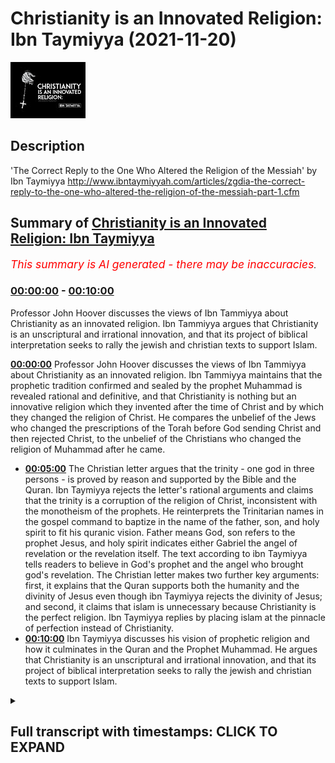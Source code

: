 # Christianity is an Innovated Religion: Ibn Taymiyya (2021-11-20)

![alt Christianity is an Innovated Religion: Ibn Taymiyya](Fe4vcLOpzds.jpg "Christianity is an Innovated Religion: Ibn Taymiyya")

## Description

'The Correct Reply to the One Who Altered the Religion of the Messiah' by Ibn Taymiyya http://www.ibntaymiyyah.com/articles/zgdia-the-correct-reply-to-the-one-who-altered-the-religion-of-the-messiah-part-1.cfm

## Summary of [Christianity is an Innovated Religion: Ibn Taymiyya](https://www.youtube.com/watch?v=Fe4vcLOpzds)


*<span style="color:red; font-size:125%">This summary is AI generated - there may be inaccuracies</span>. [](/)*

### [00:00:00](https://www.youtube.com/watch?v=Fe4vcLOpzds&t=0) - [00:10:00](https://www.youtube.com/watch?v=Fe4vcLOpzds&t=600)

 Professor John Hoover discusses the views of Ibn Tammiyya about Christianity as an innovated religion. Ibn Tammiyya argues that Christianity is an unscriptural and irrational innovation, and that its project of biblical interpretation seeks to rally the jewish and christian texts to support Islam.

**[00:00:00](https://www.youtube.com/watch?v=Fe4vcLOpzds&t=0)**  Professor John Hoover discusses the views of Ibn Tammiyya about Christianity as an innovated religion. Ibn Tammiyya maintains that the prophetic tradition confirmed and sealed by the prophet Muhammad is revealed rational and definitive, and that Christianity is nothing but an innovative religion which they invented after the time of Christ and by which they changed the religion of Christ. He compares the unbelief of the Jews who changed the prescriptions of the Torah before God sending Christ and then rejected Christ, to the unbelief of the Christians who changed the religion of Muhammad after he came.
* **[00:05:00](https://www.youtube.com/watch?v=Fe4vcLOpzds&t=300)** The Christian letter argues that the trinity - one god in three persons - is proved by reason and supported by the Bible and the Quran. Ibn Taymiyya rejects the letter's rational arguments and claims that the trinity is a corruption of the religion of Christ, inconsistent with the monotheism of the prophets. He reinterprets the Trinitarian names in the gospel command to baptize in the name of the father, son, and holy spirit to fit his quranic vision. Father means God, son refers to the prophet Jesus, and holy spirit indicates either Gabriel the angel of revelation or the revelation itself. The text according to ibn Taymiyya tells readers to believe in God's prophet and the angel who brought god's revelation. The Christian letter makes two further key arguments: first, it explains that the Quran supports both the humanity and the divinity of Jesus even though ibn Taymiyya rejects the divinity of Jesus; and second, it claims that islam is unnecessary because Christianity is the perfect religion. Ibn Taymiyya replies by placing islam at the pinnacle of perfection instead of Christianity.
* **[00:10:00](https://www.youtube.com/watch?v=Fe4vcLOpzds&t=600)**  Ibn Taymiyya discusses his vision of prophetic religion and how it culminates in the Quran and the Prophet Muhammad. He argues that Christianity is an unscriptural and irrational innovation, and that its project of biblical interpretation seeks to rally the jewish and christian texts to support Islam.

<details><summary><h2>Full transcript with timestamps: CLICK TO EXPAND</h2></summary>

[0:00:00](https://youtu.be/Fe4vcLOpzds?t=0) ibn tamir was one of the most prominent  
[0:00:03](https://youtu.be/Fe4vcLOpzds?t=3) and controversial scholars of medieval  
[0:00:06](https://youtu.be/Fe4vcLOpzds?t=6) islam  
[0:00:08](https://youtu.be/Fe4vcLOpzds?t=8) and judging by some of the comments in  
[0:00:10](https://youtu.be/Fe4vcLOpzds?t=10) the couple of previous videos i've made  
[0:00:12](https://youtu.be/Fe4vcLOpzds?t=12) about iben tamir he remains an extremely  
[0:00:15](https://youtu.be/Fe4vcLOpzds?t=15) controversial figure today  
[0:00:18](https://youtu.be/Fe4vcLOpzds?t=18) this is the last video i intend to make  
[0:00:20](https://youtu.be/Fe4vcLOpzds?t=20) about ibn tamir and in this video i want  
[0:00:24](https://youtu.be/Fe4vcLOpzds?t=24) to focus on his views about christianity  
[0:00:27](https://youtu.be/Fe4vcLOpzds?t=27) as an innovated religion  
[0:00:30](https://youtu.be/Fe4vcLOpzds?t=30) and as usual i'll be drawing on some  
[0:00:32](https://youtu.be/Fe4vcLOpzds?t=32) remarks from this book iben tamiya by  
[0:00:34](https://youtu.be/Fe4vcLOpzds?t=34) professor john hoover who is one of the  
[0:00:37](https://youtu.be/Fe4vcLOpzds?t=37) world's leading experts on the life and  
[0:00:39](https://youtu.be/Fe4vcLOpzds?t=39) thought of iben tamiya  
[0:00:42](https://youtu.be/Fe4vcLOpzds?t=42) and on page 135 he writes in a section  
[0:00:46](https://youtu.be/Fe4vcLOpzds?t=46) entitled christianity and object lesson  
[0:00:49](https://youtu.be/Fe4vcLOpzds?t=49) in innovated religion  
[0:00:52](https://youtu.be/Fe4vcLOpzds?t=52) it begins however it was first  
[0:00:55](https://youtu.be/Fe4vcLOpzds?t=55) established ibn tamir maintains that the  
[0:00:58](https://youtu.be/Fe4vcLOpzds?t=58) prophetic tradition confirmed and sealed  
[0:01:01](https://youtu.be/Fe4vcLOpzds?t=61) by the prophet muhammad  
[0:01:03](https://youtu.be/Fe4vcLOpzds?t=63) is revealed rational and definitive  
[0:01:07](https://youtu.be/Fe4vcLOpzds?t=67) in the year 1316 he received a direct  
[0:01:11](https://youtu.be/Fe4vcLOpzds?t=71) challenge to this conviction in the form  
[0:01:14](https://youtu.be/Fe4vcLOpzds?t=74) of the anonymous letter from the people  
[0:01:17](https://youtu.be/Fe4vcLOpzds?t=77) of cyprus  
[0:01:18](https://youtu.be/Fe4vcLOpzds?t=78) the letter is a revision of an earlier  
[0:01:21](https://youtu.be/Fe4vcLOpzds?t=81) christian apologetic treaties  
[0:01:25](https://youtu.be/Fe4vcLOpzds?t=85) as ibn tamir himself notes  
[0:01:27](https://youtu.be/Fe4vcLOpzds?t=87) that earlier treaties had gained wide  
[0:01:30](https://youtu.be/Fe4vcLOpzds?t=90) circulation  
[0:01:32](https://youtu.be/Fe4vcLOpzds?t=92) he replies to the letter with his many  
[0:01:34](https://youtu.be/Fe4vcLOpzds?t=94) times longer  
[0:01:36](https://youtu.be/Fe4vcLOpzds?t=96) correct answer to the one who altered  
[0:01:39](https://youtu.be/Fe4vcLOpzds?t=99) the religion of the messiah  
[0:01:43](https://youtu.be/Fe4vcLOpzds?t=103) ibn tamir's stated aim in correct answer  
[0:01:47](https://youtu.be/Fe4vcLOpzds?t=107) is to set forth christianity as an  
[0:01:50](https://youtu.be/Fe4vcLOpzds?t=110) object lesson to muslims about what  
[0:01:52](https://youtu.be/Fe4vcLOpzds?t=112) innovation and heresy to avoid  
[0:01:56](https://youtu.be/Fe4vcLOpzds?t=116) he frequently draws parallels with  
[0:01:58](https://youtu.be/Fe4vcLOpzds?t=118) errors he perceives among the sufis shia  
[0:02:02](https://youtu.be/Fe4vcLOpzds?t=122) and kalam theologians  
[0:02:05](https://youtu.be/Fe4vcLOpzds?t=125) at the beginning of the term ibn tamir  
[0:02:08](https://youtu.be/Fe4vcLOpzds?t=128) outlines the theological framework  
[0:02:11](https://youtu.be/Fe4vcLOpzds?t=131) needed to position christianity as a  
[0:02:14](https://youtu.be/Fe4vcLOpzds?t=134) corruption of prophetic religion  
[0:02:18](https://youtu.be/Fe4vcLOpzds?t=138) the religion of all god's prophets and  
[0:02:20](https://youtu.be/Fe4vcLOpzds?t=140) messengers is islam  
[0:02:22](https://youtu.be/Fe4vcLOpzds?t=142) even if the various revelations such as  
[0:02:25](https://youtu.be/Fe4vcLOpzds?t=145) the torah the gospel and the quran  
[0:02:28](https://youtu.be/Fe4vcLOpzds?t=148) differ in matters of religious practice  
[0:02:31](https://youtu.be/Fe4vcLOpzds?t=151) all other religion is polytheism and  
[0:02:34](https://youtu.be/Fe4vcLOpzds?t=154) innovation  
[0:02:36](https://youtu.be/Fe4vcLOpzds?t=156) furthermore god singled out muhammad as  
[0:02:39](https://youtu.be/Fe4vcLOpzds?t=159) the best of the messengers and the  
[0:02:41](https://youtu.be/Fe4vcLOpzds?t=161) muslim community as the best of  
[0:02:43](https://youtu.be/Fe4vcLOpzds?t=163) communities  
[0:02:45](https://youtu.be/Fe4vcLOpzds?t=165) the muslim community provides the golden  
[0:02:48](https://youtu.be/Fe4vcLOpzds?t=168) mean in matters of doctrine and practice  
[0:02:52](https://youtu.be/Fe4vcLOpzds?t=172) that jews and christians take to  
[0:02:54](https://youtu.be/Fe4vcLOpzds?t=174) extremes  
[0:02:56](https://youtu.be/Fe4vcLOpzds?t=176) the jews and christians have innovated  
[0:02:59](https://youtu.be/Fe4vcLOpzds?t=179) the religions that they follow  
[0:03:01](https://youtu.be/Fe4vcLOpzds?t=181) they deviated from the revelations given  
[0:03:04](https://youtu.be/Fe4vcLOpzds?t=184) to moses and christ respectively  
[0:03:08](https://youtu.be/Fe4vcLOpzds?t=188) they failed to point to the definitive  
[0:03:10](https://youtu.be/Fe4vcLOpzds?t=190) revelation given to muhammad  
[0:03:14](https://youtu.be/Fe4vcLOpzds?t=194) ibn tamir explains further now here john  
[0:03:16](https://youtu.be/Fe4vcLOpzds?t=196) hoover quotes from ebenzemia  
[0:03:20](https://youtu.be/Fe4vcLOpzds?t=200) the false religion of christians is  
[0:03:23](https://youtu.be/Fe4vcLOpzds?t=203) nothing but an innovative religion which  
[0:03:26](https://youtu.be/Fe4vcLOpzds?t=206) they invented after the time of christ  
[0:03:29](https://youtu.be/Fe4vcLOpzds?t=209) and by which they changed the religion  
[0:03:32](https://youtu.be/Fe4vcLOpzds?t=212) of christ  
[0:03:34](https://youtu.be/Fe4vcLOpzds?t=214) not only that they strayed from the law  
[0:03:37](https://youtu.be/Fe4vcLOpzds?t=217) sharia of christ to what they innovated  
[0:03:41](https://youtu.be/Fe4vcLOpzds?t=221) then when god sent muhammad they  
[0:03:44](https://youtu.be/Fe4vcLOpzds?t=224) rejected him  
[0:03:46](https://youtu.be/Fe4vcLOpzds?t=226) thus their unbelief and error came to be  
[0:03:49](https://youtu.be/Fe4vcLOpzds?t=229) of two aspects  
[0:03:51](https://youtu.be/Fe4vcLOpzds?t=231) that of changing the religion of the  
[0:03:53](https://youtu.be/Fe4vcLOpzds?t=233) first messenger and of rejecting the  
[0:03:56](https://youtu.be/Fe4vcLOpzds?t=236) second messenger  
[0:03:58](https://youtu.be/Fe4vcLOpzds?t=238) it is like the unbelief of the jews who  
[0:04:01](https://youtu.be/Fe4vcLOpzds?t=241) changed the legal prescriptions of the  
[0:04:03](https://youtu.be/Fe4vcLOpzds?t=243) torah before god sending christ and then  
[0:04:07](https://youtu.be/Fe4vcLOpzds?t=247) they rejected christ  
[0:04:09](https://youtu.be/Fe4vcLOpzds?t=249) end quote  
[0:04:11](https://youtu.be/Fe4vcLOpzds?t=251) john hoover continues  
[0:04:13](https://youtu.be/Fe4vcLOpzds?t=253) the christian letter argues that  
[0:04:15](https://youtu.be/Fe4vcLOpzds?t=255) muhammad was only a prophet for the  
[0:04:18](https://youtu.be/Fe4vcLOpzds?t=258) pagan arabs by emphasizing that the  
[0:04:20](https://youtu.be/Fe4vcLOpzds?t=260) revelation was only in arabic  
[0:04:24](https://youtu.be/Fe4vcLOpzds?t=264) ibn tamir counters with quranic texts  
[0:04:27](https://youtu.be/Fe4vcLOpzds?t=267) like we have only sent muhammad to the  
[0:04:31](https://youtu.be/Fe4vcLOpzds?t=271) entirety of humanity as a bringer of  
[0:04:34](https://youtu.be/Fe4vcLOpzds?t=274) good news and as a warner quran 34 28  
[0:04:40](https://youtu.be/Fe4vcLOpzds?t=280) to affirm that muhammad's message is  
[0:04:43](https://youtu.be/Fe4vcLOpzds?t=283) universal  
[0:04:45](https://youtu.be/Fe4vcLOpzds?t=285) some quranic verses may appear to limit  
[0:04:47](https://youtu.be/Fe4vcLOpzds?t=287) the scope of his mission to the arabs  
[0:04:50](https://youtu.be/Fe4vcLOpzds?t=290) but this does not undermine its  
[0:04:52](https://youtu.be/Fe4vcLOpzds?t=292) universality  
[0:04:57](https://youtu.be/Fe4vcLOpzds?t=297) muhammad was not mistaken or deluded  
[0:05:00](https://youtu.be/Fe4vcLOpzds?t=300) into thinking that his message was  
[0:05:02](https://youtu.be/Fe4vcLOpzds?t=302) universal  
[0:05:03](https://youtu.be/Fe4vcLOpzds?t=303) god would not permit that to happen to  
[0:05:06](https://youtu.be/Fe4vcLOpzds?t=306) prophets  
[0:05:08](https://youtu.be/Fe4vcLOpzds?t=308) the christian letter continues that the  
[0:05:10](https://youtu.be/Fe4vcLOpzds?t=310) quran also praises mary and jesus and  
[0:05:14](https://youtu.be/Fe4vcLOpzds?t=314) confirms the christian scriptures in  
[0:05:17](https://youtu.be/Fe4vcLOpzds?t=317) passages such as  
[0:05:19](https://youtu.be/Fe4vcLOpzds?t=319) we i god have sent down to you the book  
[0:05:22](https://youtu.be/Fe4vcLOpzds?t=322) which declares true what came before it  
[0:05:26](https://youtu.be/Fe4vcLOpzds?t=326) and of the torah and the gospel that's  
[0:05:28](https://youtu.be/Fe4vcLOpzds?t=328) quran 3 3  
[0:05:31](https://youtu.be/Fe4vcLOpzds?t=331) and  
[0:05:31](https://youtu.be/Fe4vcLOpzds?t=331) if you are in doubt concerning what we  
[0:05:34](https://youtu.be/Fe4vcLOpzds?t=334) have sent down to you  
[0:05:35](https://youtu.be/Fe4vcLOpzds?t=335) ask those who have been reading the book  
[0:05:38](https://youtu.be/Fe4vcLOpzds?t=338) before you quran 10 94  
[0:05:42](https://youtu.be/Fe4vcLOpzds?t=342) the christian letter concludes that the  
[0:05:44](https://youtu.be/Fe4vcLOpzds?t=344) quran is telling christians to remain in  
[0:05:47](https://youtu.be/Fe4vcLOpzds?t=347) their religion  
[0:05:50](https://youtu.be/Fe4vcLOpzds?t=350) iben temia agrees that the quran  
[0:05:51](https://youtu.be/Fe4vcLOpzds?t=351) confirms previous revelations  
[0:05:55](https://youtu.be/Fe4vcLOpzds?t=355) one must believe in all god's books just  
[0:05:57](https://youtu.be/Fe4vcLOpzds?t=357) as one must believe in all of god's  
[0:05:59](https://youtu.be/Fe4vcLOpzds?t=359) prophets however he explains the quran  
[0:06:03](https://youtu.be/Fe4vcLOpzds?t=363) does not confirm the innovated doctrines  
[0:06:06](https://youtu.be/Fe4vcLOpzds?t=366) of the christians  
[0:06:09](https://youtu.be/Fe4vcLOpzds?t=369) as for the bible itself evin tamir is  
[0:06:12](https://youtu.be/Fe4vcLOpzds?t=372) careful more so than some of his  
[0:06:14](https://youtu.be/Fe4vcLOpzds?t=374) predecessors  
[0:06:16](https://youtu.be/Fe4vcLOpzds?t=376) ibn hasan who died in 1064  
[0:06:19](https://youtu.be/Fe4vcLOpzds?t=379) is well known for insisting that jews  
[0:06:22](https://youtu.be/Fe4vcLOpzds?t=382) and christians had corrupted the very  
[0:06:24](https://youtu.be/Fe4vcLOpzds?t=384) texts of their scriptures and he  
[0:06:27](https://youtu.be/Fe4vcLOpzds?t=387) compiled lists of contradictions and  
[0:06:29](https://youtu.be/Fe4vcLOpzds?t=389) historical and theological errors to  
[0:06:32](https://youtu.be/Fe4vcLOpzds?t=392) prove it  
[0:06:34](https://youtu.be/Fe4vcLOpzds?t=394) unlike ibn hasan ibn taymiyah says that  
[0:06:38](https://youtu.be/Fe4vcLOpzds?t=398) textual corruption cannot be  
[0:06:40](https://youtu.be/Fe4vcLOpzds?t=400) demonstrated or denied  
[0:06:44](https://youtu.be/Fe4vcLOpzds?t=404) while it is certain that jews and  
[0:06:45](https://youtu.be/Fe4vcLOpzds?t=405) christians have corrupted the meaning of  
[0:06:47](https://youtu.be/Fe4vcLOpzds?t=407) their texts it cannot be known for sure  
[0:06:51](https://youtu.be/Fe4vcLOpzds?t=411) whether the very texts have been altered  
[0:06:54](https://youtu.be/Fe4vcLOpzds?t=414) as a result ibn tamir very rarely points  
[0:06:57](https://youtu.be/Fe4vcLOpzds?t=417) out textual errors in the bible  
[0:07:01](https://youtu.be/Fe4vcLOpzds?t=421) he instead interprets the text to accord  
[0:07:04](https://youtu.be/Fe4vcLOpzds?t=424) with his islamic theological convictions  
[0:07:08](https://youtu.be/Fe4vcLOpzds?t=428) much as he seeks to fill the technical  
[0:07:10](https://youtu.be/Fe4vcLOpzds?t=430) terminology of sufism calam theology and  
[0:07:14](https://youtu.be/Fe4vcLOpzds?t=434) philosophy with meanings corresponding  
[0:07:17](https://youtu.be/Fe4vcLOpzds?t=437) to his understanding of the quran and  
[0:07:20](https://youtu.be/Fe4vcLOpzds?t=440) the sunnah  
[0:07:22](https://youtu.be/Fe4vcLOpzds?t=442) this is readily apparent in his correct  
[0:07:25](https://youtu.be/Fe4vcLOpzds?t=445) answer  
[0:07:26](https://youtu.be/Fe4vcLOpzds?t=446) in his discussion of the christian  
[0:07:28](https://youtu.be/Fe4vcLOpzds?t=448) doctrine of the trinity  
[0:07:31](https://youtu.be/Fe4vcLOpzds?t=451) the letter the christian letter argues  
[0:07:33](https://youtu.be/Fe4vcLOpzds?t=453) that the trinity the one god in three  
[0:07:36](https://youtu.be/Fe4vcLOpzds?t=456) persons father son and holy spirit  
[0:07:40](https://youtu.be/Fe4vcLOpzds?t=460) is proved by reason and supported by  
[0:07:43](https://youtu.be/Fe4vcLOpzds?t=463) both the bible and the quran  
[0:07:46](https://youtu.be/Fe4vcLOpzds?t=466) ibn tamir discounts the letter's  
[0:07:48](https://youtu.be/Fe4vcLOpzds?t=468) rational arguments and he claims that  
[0:07:51](https://youtu.be/Fe4vcLOpzds?t=471) the trinity is a corruption of the  
[0:07:53](https://youtu.be/Fe4vcLOpzds?t=473) religion of christ inconsistent with the  
[0:07:56](https://youtu.be/Fe4vcLOpzds?t=476) monotheism of the prophets  
[0:08:00](https://youtu.be/Fe4vcLOpzds?t=480) neither the bible nor the quran supports  
[0:08:02](https://youtu.be/Fe4vcLOpzds?t=482) the christian doctrine  
[0:08:05](https://youtu.be/Fe4vcLOpzds?t=485) ibn tamir then reinterprets the  
[0:08:07](https://youtu.be/Fe4vcLOpzds?t=487) trinitarian names in the gospel command  
[0:08:10](https://youtu.be/Fe4vcLOpzds?t=490) to baptize in the name of the father the  
[0:08:13](https://youtu.be/Fe4vcLOpzds?t=493) son and the holy spirit that's matthew  
[0:08:16](https://youtu.be/Fe4vcLOpzds?t=496) 28 19  
[0:08:18](https://youtu.be/Fe4vcLOpzds?t=498) to fit his quranic vision  
[0:08:20](https://youtu.be/Fe4vcLOpzds?t=500) father means god  
[0:08:23](https://youtu.be/Fe4vcLOpzds?t=503) son refers to the purely human prophet  
[0:08:26](https://youtu.be/Fe4vcLOpzds?t=506) christ  
[0:08:27](https://youtu.be/Fe4vcLOpzds?t=507) and holy spirit indicates either gabriel  
[0:08:30](https://youtu.be/Fe4vcLOpzds?t=510) the angel of revelation or the  
[0:08:33](https://youtu.be/Fe4vcLOpzds?t=513) revelation itself  
[0:08:35](https://youtu.be/Fe4vcLOpzds?t=515) the text according to ibn tamir is  
[0:08:38](https://youtu.be/Fe4vcLOpzds?t=518) telling readers to believe in god  
[0:08:41](https://youtu.be/Fe4vcLOpzds?t=521) god's prophet and the angel who brought  
[0:08:44](https://youtu.be/Fe4vcLOpzds?t=524) god's revelation  
[0:08:48](https://youtu.be/Fe4vcLOpzds?t=528) the christian letter makes two further  
[0:08:50](https://youtu.be/Fe4vcLOpzds?t=530) key arguments  
[0:08:52](https://youtu.be/Fe4vcLOpzds?t=532) first  
[0:08:52](https://youtu.be/Fe4vcLOpzds?t=532) it explains that the quran supports both  
[0:08:55](https://youtu.be/Fe4vcLOpzds?t=535) the humanity and the divinity of jesus  
[0:08:59](https://youtu.be/Fe4vcLOpzds?t=539) even tamir rejects the divinity of jesus  
[0:09:02](https://youtu.be/Fe4vcLOpzds?t=542) as incongruous with both reason and  
[0:09:05](https://youtu.be/Fe4vcLOpzds?t=545) revelation  
[0:09:07](https://youtu.be/Fe4vcLOpzds?t=547) he reinterprets scriptural texts that  
[0:09:10](https://youtu.be/Fe4vcLOpzds?t=550) might be misconstrued  
[0:09:12](https://youtu.be/Fe4vcLOpzds?t=552) to imply that god dwelt in christ  
[0:09:16](https://youtu.be/Fe4vcLOpzds?t=556) second the letter claims that islam is  
[0:09:20](https://youtu.be/Fe4vcLOpzds?t=560) unnecessary because christianity is the  
[0:09:23](https://youtu.be/Fe4vcLOpzds?t=563) perfect religion  
[0:09:25](https://youtu.be/Fe4vcLOpzds?t=565) judaism was the religion of law and  
[0:09:28](https://youtu.be/Fe4vcLOpzds?t=568) justice while christianity was the  
[0:09:30](https://youtu.be/Fe4vcLOpzds?t=570) religion of grace  
[0:09:33](https://youtu.be/Fe4vcLOpzds?t=573) ibn tamir replies by placing islam at  
[0:09:37](https://youtu.be/Fe4vcLOpzds?t=577) the pinnacle of perfection instead of  
[0:09:39](https://youtu.be/Fe4vcLOpzds?t=579) christianity  
[0:09:41](https://youtu.be/Fe4vcLOpzds?t=581) judaism focused on law and justice at  
[0:09:45](https://youtu.be/Fe4vcLOpzds?t=585) the expense of grace  
[0:09:47](https://youtu.be/Fe4vcLOpzds?t=587) christianity emphasized grace at the  
[0:09:50](https://youtu.be/Fe4vcLOpzds?t=590) expense of justice and law  
[0:09:54](https://youtu.be/Fe4vcLOpzds?t=594) islam perfected balanced grace with law  
[0:09:58](https://youtu.be/Fe4vcLOpzds?t=598) and justice  
[0:10:01](https://youtu.be/Fe4vcLOpzds?t=601) ibn tamir's vision of prophetic religion  
[0:10:04](https://youtu.be/Fe4vcLOpzds?t=604) culminates in the quran and the prophet  
[0:10:07](https://youtu.be/Fe4vcLOpzds?t=607) muhammad  
[0:10:08](https://youtu.be/Fe4vcLOpzds?t=608) his correct answer  
[0:10:11](https://youtu.be/Fe4vcLOpzds?t=611) sidelines christianity as an irrational  
[0:10:14](https://youtu.be/Fe4vcLOpzds?t=614) and unscriptural innovation  
[0:10:17](https://youtu.be/Fe4vcLOpzds?t=617) and his project of biblical  
[0:10:19](https://youtu.be/Fe4vcLOpzds?t=619) interpretation seeks to rally the jewish  
[0:10:22](https://youtu.be/Fe4vcLOpzds?t=622) and christian texts to support islam  
[0:10:27](https://youtu.be/Fe4vcLOpzds?t=627) and  
[0:10:27](https://youtu.be/Fe4vcLOpzds?t=627) quote now there's an awful lot there  
[0:10:29](https://youtu.be/Fe4vcLOpzds?t=629) that one could  
[0:10:30](https://youtu.be/Fe4vcLOpzds?t=630) discuss further particularly ibn  
[0:10:32](https://youtu.be/Fe4vcLOpzds?t=632) temier's views of the bible and the  
[0:10:34](https://youtu.be/Fe4vcLOpzds?t=634) gospel and the gospels matthew mark luke  
[0:10:38](https://youtu.be/Fe4vcLOpzds?t=638) and john what's really going on there  
[0:10:41](https://youtu.be/Fe4vcLOpzds?t=641) and also his understanding of  
[0:10:44](https://youtu.be/Fe4vcLOpzds?t=644) christian doctrine and pastors like  
[0:10:45](https://youtu.be/Fe4vcLOpzds?t=645) matthew 28 19. but i'm not going to go  
[0:10:48](https://youtu.be/Fe4vcLOpzds?t=648) there um this this video is about john  
[0:10:51](https://youtu.be/Fe4vcLOpzds?t=651) hoover's presentation of a thought of  
[0:10:53](https://youtu.be/Fe4vcLOpzds?t=653) evan ibn tay taymir  
[0:10:55](https://youtu.be/Fe4vcLOpzds?t=655) so as i say uh this  
[0:10:58](https://youtu.be/Fe4vcLOpzds?t=658) text the correct answer or the correct  
[0:11:01](https://youtu.be/Fe4vcLOpzds?t=661) reply to the one who altered the  
[0:11:03](https://youtu.be/Fe4vcLOpzds?t=663) religion of the messiah uh is available  
[0:11:06](https://youtu.be/Fe4vcLOpzds?t=666) to read online i'll link to it in the  
[0:11:08](https://youtu.be/Fe4vcLOpzds?t=668) description uh below is actually quite a  
[0:11:10](https://youtu.be/Fe4vcLOpzds?t=670) sophisticated bit of theology actually a  
[0:11:13](https://youtu.be/Fe4vcLOpzds?t=673) bit of polemic against uh christianity  
[0:11:17](https://youtu.be/Fe4vcLOpzds?t=677) uh whether or not you like ibentemia um  
[0:11:21](https://youtu.be/Fe4vcLOpzds?t=681) is really up to you of course but he's a  
[0:11:23](https://youtu.be/Fe4vcLOpzds?t=683) serious thinker he's a very very  
[0:11:25](https://youtu.be/Fe4vcLOpzds?t=685) brilliant uh  
[0:11:27](https://youtu.be/Fe4vcLOpzds?t=687) in the medieval islamic tradition and  
[0:11:30](https://youtu.be/Fe4vcLOpzds?t=690) still has it seems a great influence on  
[0:11:32](https://youtu.be/Fe4vcLOpzds?t=692) many muslims in the world today so enjoy  
[0:11:37](https://youtu.be/Fe4vcLOpzds?t=697) until next time  
</details>